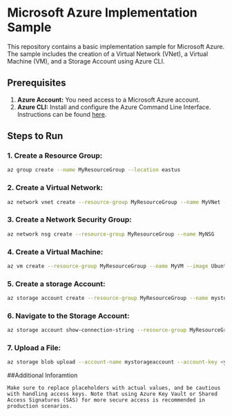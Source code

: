 # Microsoft Azure Implementation Sample

This repository contains a basic implementation sample for Microsoft Azure. The sample includes the creation of a Virtual Network (VNet), a Virtual Machine (VM), and a Storage Account using Azure CLI.

## Prerequisites

1. **Azure Account:** You need access to a Microsoft Azure account.
2. **Azure CLI:** Install and configure the Azure Command Line Interface. Instructions can be found [here](https://docs.microsoft.com/en-us/cli/azure/install-azure-cli).

## Steps to Run

### 1. Create a Resource Group:

```bash
az group create --name MyResourceGroup --location eastus
```
### 2. Create a Virtual Network:

```bash
az network vnet create --resource-group MyResourceGroup --name MyVNet --address-prefixes 10.0.0.0/16 --subnet-name MySubnet --subnet-prefix 10.0.0.0/24
```
### 3. Create a Network Security Group:

```bash
az network nsg create --resource-group MyResourceGroup --name MyNSG
```
### 4. Create a Virtual Machine:

```bash
az vm create --resource-group MyResourceGroup --name MyVM --image UbuntuLTS --admin-username azureuser --admin-password "<your-password>" --nsg MyNSG --subnet MySubnet --public-ip-address ""
```
### 5. Create a storage Account:

```bash
az storage account create --resource-group MyResourceGroup --name mystorageaccount --location eastus --sku Standard_LRS
```
### 6. Navigate to the Storage Account:

```bash
az storage account show-connection-string --resource-group MyResourceGroup --name mystorageaccount --query "connectionString" --output tsv
```
### 7. Upload a File:

```bash
az storage blob upload --account-name mystorageaccount --account-key <your-storage-account-key> --container-name <your-container-name> --name <your-blob-name> --type block --content-type "application/octet-stream" --content-encoding "gzip" --type block --content <path-to-local-file>
```
##Additional Inforamtion

```vbnet
Make sure to replace placeholders with actual values, and be cautious with handling access keys. Note that using Azure Key Vault or Shared Access Signatures (SAS) for more secure access is recommended in production scenarios.
```
